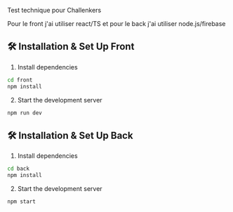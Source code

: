 Test technique pour Challenkers

Pour le front j'ai utiliser react/TS et pour le back j'ai utiliser node.js/firebase

## 🛠 Installation & Set Up Front

1. Install dependencies

```sh
cd front
npm install
```

2. Start the development server

```sh
npm run dev
```

## 🛠 Installation & Set Up Back

1. Install dependencies

```sh
cd back
npm install
```

2. Start the development server

```sh
npm start
```